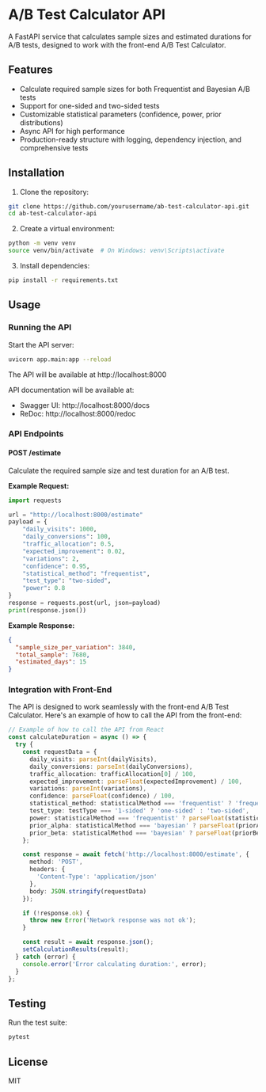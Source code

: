 # A/B Test Calculator API

A FastAPI service that calculates sample sizes and estimated durations for A/B tests, designed to work with the front-end A/B Test Calculator.

## Features

- Calculate required sample sizes for both Frequentist and Bayesian A/B tests
- Support for one-sided and two-sided tests
- Customizable statistical parameters (confidence, power, prior distributions)
- Async API for high performance
- Production-ready structure with logging, dependency injection, and comprehensive tests

## Installation

1. Clone the repository:
```bash
git clone https://github.com/yourusername/ab-test-calculator-api.git
cd ab-test-calculator-api
```

2. Create a virtual environment:
```bash
python -m venv venv
source venv/bin/activate  # On Windows: venv\Scripts\activate
```

3. Install dependencies:
```bash
pip install -r requirements.txt
```

## Usage

### Running the API

Start the API server:

```bash
uvicorn app.main:app --reload
```

The API will be available at http://localhost:8000

API documentation will be available at:
- Swagger UI: http://localhost:8000/docs
- ReDoc: http://localhost:8000/redoc

### API Endpoints

#### POST /estimate

Calculate the required sample size and test duration for an A/B test.

**Example Request:**

```python
import requests

url = "http://localhost:8000/estimate"
payload = {
    "daily_visits": 1000,
    "daily_conversions": 100,
    "traffic_allocation": 0.5,
    "expected_improvement": 0.02,
    "variations": 2,
    "confidence": 0.95,
    "statistical_method": "frequentist",
    "test_type": "two-sided",
    "power": 0.8
}
response = requests.post(url, json=payload)
print(response.json())
```

**Example Response:**

```json
{
  "sample_size_per_variation": 3840,
  "total_sample": 7680,
  "estimated_days": 15
}
```

### Integration with Front-End

The API is designed to work seamlessly with the front-end A/B Test Calculator. Here's an example of how to call the API from the front-end:

```typescript
// Example of how to call the API from React
const calculateDuration = async () => {
  try {
    const requestData = {
      daily_visits: parseInt(dailyVisits),
      daily_conversions: parseInt(dailyConversions),
      traffic_allocation: trafficAllocation[0] / 100,
      expected_improvement: parseFloat(expectedImprovement) / 100,
      variations: parseInt(variations),
      confidence: parseFloat(confidence) / 100,
      statistical_method: statisticalMethod === 'frequentist' ? 'frequentist' : 'bayesian',
      test_type: testType === '1-sided' ? 'one-sided' : 'two-sided',
      power: statisticalMethod === 'frequentist' ? parseFloat(statisticalPower) / 100 : undefined,
      prior_alpha: statisticalMethod === 'bayesian' ? parseFloat(priorAlpha) : undefined,
      prior_beta: statisticalMethod === 'bayesian' ? parseFloat(priorBeta) : undefined
    };

    const response = await fetch('http://localhost:8000/estimate', {
      method: 'POST',
      headers: {
        'Content-Type': 'application/json'
      },
      body: JSON.stringify(requestData)
    });

    if (!response.ok) {
      throw new Error('Network response was not ok');
    }

    const result = await response.json();
    setCalculationResults(result);
  } catch (error) {
    console.error('Error calculating duration:', error);
  }
};
```

## Testing

Run the test suite:

```bash
pytest
```

## License

MIT 